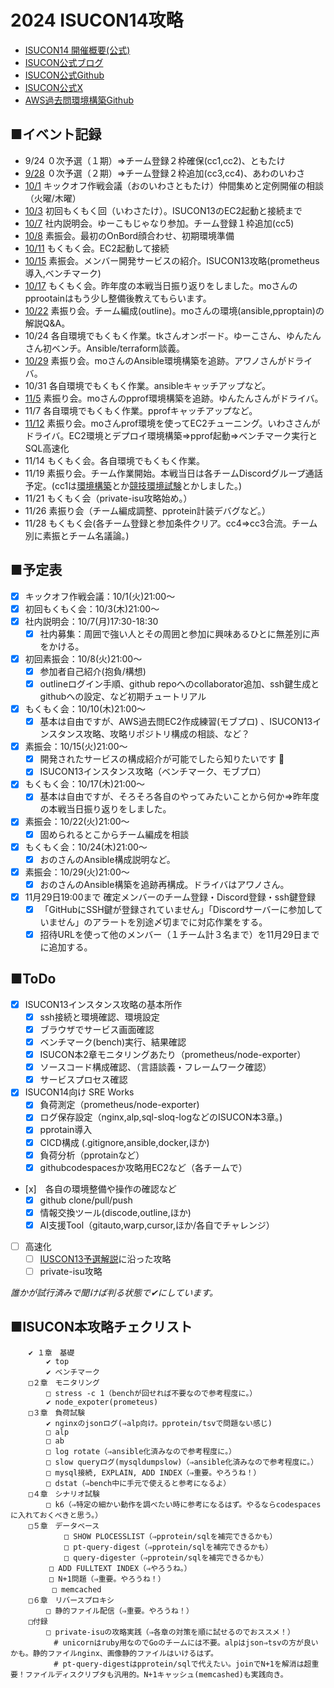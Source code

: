 # 2024 ISUCON14攻略
- [ISUCON14 開催概要(公式)](https://isucon.net/archives/58593190.html)
- [ISUCON公式ブログ](https://isucon.net/)
- [ISUCON公式Github](https://github.com/isucon)
- [ISUCON公式X](https://twitter.com/isucon_official?ref_src=twsrc%5Etfw%7Ctwcamp%5Eembeddedtimeline%7Ctwterm%5Escreen-name%3Aisucon_official%7Ctwcon%5Es1_c1)
- [AWS過去問環境構築Github](https://github.com/matsuu/aws-isucon)

## ■イベント記録  
- 9/24 ０次予選（１期）⇒チーム登録２枠確保(cc1,cc2)、ともたけ
- [9/28](./20240928_%E7%94%B3%E8%BE%BC%E6%88%A6%EF%BC%88%E7%AC%AC%EF%BC%92%E6%9C%9F%EF%BC%89.md) ０次予選（２期）⇒チーム登録２枠追加(cc3,cc4)、あわのいわさ
- [10/1](./20241001_KickOff.md) キックオフ作戦会議（おのいわさともたけ）仲間集めと定例開催の相談（火曜/木曜）
- [10/3](./20241003_ISUCON13過去問環境.md) 初回もくもく回（いわさたけ）。ISUCON13のEC2起動と接続まで
- [10/7](./20241007_ISUCON説明会.md) 社内説明会。ゆーこもじゃなり参加。チーム登録１枠追加(cc5)
- [10/8](./20241008_OnBoarding.md) 素振会。最初のOnBord顔合わせ、初期環境準備
- [10/11](./20241010_AWS_EC2_connect.md) もくもく会。EC2起動して接続
- [10/15](./20241015_ISUCON13攻略.md) 素振会。メンバー開発サービスの紹介。ISUCON13攻略(prometheus導入,ベンチマーク)
- [10/17](./20241017_SUCON13でもくもく会.md) もくもく会。昨年度の本戦当日振り返りをしました。moさんのpprootainはもう少し整備後教えてもらいます。
- [10/22](./20241022_ISUCON13Try.md) 素振り会。チーム編成(outline)。moさんの環境(ansible,pproptain)の解説Q&A。
- 10/24 各自環境でもくもく作業。tkさんオンボード。ゆーこさん、ゆんたんさん初ベンチ。Ansible/terraform談義。
- [10/29](./20241029_Ansible素振り.md) 素振り会。moさんのAnsible環境構築を追跡。アワノさんがドライバ。
- 10/31 各自環境でもくもく作業。ansibleキャッチアップなど。
- [11/5](./20241105_pprof.md) 素振り会。moさんのpprof環境構築を追跡。ゆんたんさんがドライバ。
- 11/7 各自環境でもくもく作業。pprofキャッチアップなど。
- [11/12](./20241112_ISUCON13%E3%83%A2%E3%83%8B%E3%82%BF%E3%83%AA%E3%83%B3%E3%82%B0%E3%83%84%E3%83%BC%E3%83%AB%E8%B5%B7%E5%8B%95%E3%81%8B%E3%82%89%E3%83%99%E3%83%B3%E3%83%81%E3%83%9E%E3%83%BC%E3%82%AF%E3%81%BE%E3%81%A7.md) 素振り会。moさんprof環境を使ってEC2チューニング。いわささんがドライバ。EC2環境とデプロイ環境構築⇒pprof起動⇒ベンチマーク実行とSQL高速化
- 11/14 もくもく会。各自環境でもくもく作業。
- 11/19 素振り会。チーム作業開始。本戦当日は各チームDiscordグループ通話予定。(cc1は[環境構築](./cc1/runbook.md)とか[競技環境試験](./images/2024-11-19_portal.isucon.net.jpeg)とかしました。)
- 11/21 もくもく会（private-isu攻略始め。）
- 11/26 素振り会（チーム編成調整、pprotein計装デバグなど。）
- 11/28 もくもく会(各チーム登録と参加条件クリア。cc4⇒cc3合流。チーム別に素振とチーム名議論。)
  
## ■予定表
- [x] キックオフ作戦会議：10/1(火)21:00～
- [x] 初回もくもく会：10/3(木)21:00～
- [x] 社内説明会：10/7(月)17:30-18:30
    - [x] 社内募集：周囲で強い人とその周囲と参加に興味あるひとに無差別に声をかける。
- [x] 初回素振会：10/8(火)21:00～
    - [x] 参加者自己紹介(抱負/構想)
    - [x] outlineログイン手順、github repoへのcollaborator追加、ssh鍵生成とgithubへの設定、など初期チュートリアル
- [x] もくもく会：10/10(木)21:00～
    - [x] 基本は自由ですが、AWS過去問EC2作成練習(モブプロ) 、ISUCON13インスタンス攻略、攻略リポジトリ構成の相談、など？
- [x] 素振会：10/15(火)21:00～
    - [x] 開発されたサービスの構成紹介が可能でしたら知りたいです :eyes:
    - [x] ISUCON13インスタンス攻略（ベンチマーク、モブプロ）
- [x] もくもく会：10/17(木)21:00～
    - [x] 基本は自由ですが、そろそろ各自のやってみたいことから何か⇒昨年度の本戦当日振り返りをしました。
- [x] 素振会：10/22(火)21:00～
    - [x] 固められるとこからチーム編成を相談
- [x] もくもく会：10/24(木)21:00～
    - [x] おのさんのAnsible構成説明など。
- [x] 素振会：10/29(火)21:00～
    - [x] おのさんのAnsible構築を追跡再構成。ドライバはアワノさん。
- [x] 11月29日19:00まで 確定メンバーのチーム登録・Discord登録・ssh鍵登録
    - [x] 「GitHubにSSH鍵が登録されていません」「Discordサーバーに参加していません」のアラートを別途〆切までに対応作業をする。
    - [x] 招待URLを使って他のメンバー（１チーム計３名まで）を11月29日までに追加する。

## ■ToDo
- [x] ISUCON13インスタンス攻略の基本所作
    - [x] ssh接続と環境確認、環境設定
    - [x] ブラウザでサービス画面確認
    - [x] ベンチマーク(bench)実行、結果確認
    - [x] ISUCON本2章モニタリングあたり（prometheus/node-exporter）
    - [x] ソースコード構成確認、（言語談義・フレームワーク確認）
    - [x] サービスプロセス確認
- [x] ISUCON14向け SRE Works
    - [x] 負荷測定（prometheus/node-exporter)
    - [x] ログ保存設定（nginx,alp,sql-sloq-logなどのISUCON本3章。)
    - [x] pprotain導入
    - [x] CICD構成 (.gitignore,ansible,docker,ほか)
    - [x] 負荷分析（pprotainなど）
    - [x] githubcodespacesか攻略用EC2など（各チームで）  
- [x]　各自の環境整備や操作の確認など
    - [x] github clone/pull/push
    - [x] 情報交換ツール(discode,outline,ほか)
    - [x] AI支援Tool（gitauto,warp,cursor,ほか/各自でチャレンジ）
- [ ] 高速化
    - [ ]  [IUSCON13予選解説](https://isucon.net/archives/58001272.html)に沿った攻略
    - [ ]  private-isu攻略

_誰かが試行済みで聞けば判る状態で✔にしています。_
 
 ## ■ISUCON本攻略チェクリスト
```
	✔ １章　基礎
		✔ top
		✔ ベンチマーク
	□２章　モニタリング
		□ stress -c 1（benchが回せれば不要なので参考程度に。）
		✔ node_expoter(prometeus)
	□３章　負荷試験
		✔ nginxのjsonログ(⇒alp向け。pprotein/tsvで問題ない感じ)
		□ alp
		□ ab
  		□ log rotate（⇒ansible化済みなので参考程度に。）
		□ slow queryログ(mysqldumpslow)（⇒ansible化済みなので参考程度に。）
		□ mysql接続, EXPLAIN, ADD INDEX（⇒重要。やろうね！）
		□ dstat（⇒bench中に手元で使えると参考になるよ）
	□４章　シナリオ試験
		□ k6（⇒特定の細かい動作を調べたい時に参考になるはず。やるならcodespacesに入れておくべきと思う。）
	□５章　データベース
    		□ SHOW PLOCESSLIST（⇒pprotein/sqlを補完できるかも）
     		□ pt-query-digest（⇒pprotein/sqlを補完できるかも）
     		□ query-digester（⇒pprotein/sqlを補完できるかも）
      　	□ ADD FULLTEXT INDEX（⇒やろうね。）
      　	□ N+1問題（⇒重要。やろうね！）
    　　	□ memcached
	□６章　リバースプロキシ
		□ 静的ファイル配信（⇒重要。やろうね！）
	□付録
		□ private-isuの攻略実践（⇒各章の対策を順に試せるのでおススメ！）
		　# unicornはruby用なのでGoのチームには不要。alpはjson⇒tsvの方が良いかも。静的ファイルnginx、画像静的ファイルはいけるはず。
		　# pt-query-digestはpprotein/sqlで代えたい。joinでN+1を解消は超重要！ファイルディスクリプタも汎用的。N+1キャッシュ(memcashed)も実践向き。
``` 
